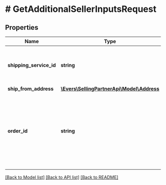 # # GetAdditionalSellerInputsRequest

## Properties

Name | Type | Description | Notes
------------ | ------------- | ------------- | -------------
**shipping_service_id** | **string** | An Amazon-defined shipping service identifier. |
**ship_from_address** | [**\Evers\SellingPartnerApi\Model\Address**](Address.md) |  |
**order_id** | **string** | An Amazon-defined order identifier, in 3-7-7 format. &lt;br&gt;**Pattern** : &#x60;[0-9A-Z]{3}-[0-9]{7}-[0-9]{7}&#x60;. |

[[Back to Model list]](../../README.md#models) [[Back to API list]](../../README.md#endpoints) [[Back to README]](../../README.md)

